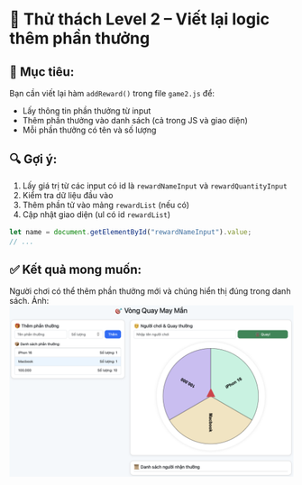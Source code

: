 
# 🧠 Thử thách Level 2 – Viết lại logic thêm phần thưởng

## 🎯 Mục tiêu:
Bạn cần viết lại hàm `addReward()` trong file `game2.js` để:
- Lấy thông tin phần thưởng từ input
- Thêm phần thưởng vào danh sách (cả trong JS và giao diện)
- Mỗi phần thưởng có tên và số lượng

## 🔍 Gợi ý:
1. Lấy giá trị từ các input có id là `rewardNameInput` và `rewardQuantityInput`
2. Kiểm tra dữ liệu đầu vào
3. Thêm phần tử vào mảng `rewardList` (nếu có)
4. Cập nhật giao diện (ul có id `rewardList`)

```js
let name = document.getElementById("rewardNameInput").value;
// ...
```

## ✅ Kết quả mong muốn:
Người chơi có thể thêm phần thưởng mới và chúng hiển thị đúng trong danh sách.
Ảnh: ![alt text](image.png)
